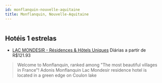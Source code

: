 ```yaml
---
id: monflanquin-nouvelle-aquitaine
title: Monflanquin, Nouvelle-Aquitaine
---
```


<center><img src="http://herramientas.ntincoming.com/images/upload/hotels/LAC_MONDESIR___R_sidences___H_tels_Uniques/32927717.jpg" alt="" /></center>


## Hotéis 1 estrelas

-    [LAC MONDESIR - Résidences & Hôtels Uniques](https://www.hurb.com/hoteis/monflanquin/lac-mondesir-residences-hotels-uniques-JNP-JP561959?cmp=18055) Diárias a partir de R$121.93
   > Welcome to Monflanquin, ranked among &quot;The most beautiful villages in France&quot;! Adonis Monflanquin Lac Mondesir residence hotel is located in a green edge on Coulon lake
